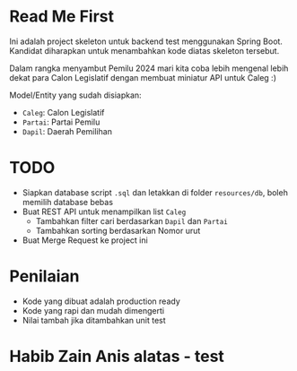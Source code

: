 # Read Me First
Ini adalah project skeleton untuk backend test menggunakan Spring Boot.
Kandidat diharapkan untuk menambahkan kode diatas skeleton tersebut.

Dalam rangka menyambut Pemilu 2024 mari kita coba lebih mengenal lebih dekat para Calon Legislatif dengan membuat miniatur API untuk Caleg :)

Model/Entity yang sudah disiapkan:
- `Caleg`: Calon Legislatif
- `Partai`: Partai Pemilu
- `Dapil`: Daerah Pemilihan

# TODO
- Siapkan database script `.sql` dan letakkan di folder `resources/db`, boleh memilih database bebas
- Buat REST API untuk menampilkan list `Caleg`
    - Tambahkan filter cari berdasarkan `Dapil` dan `Partai`
    - Tambahkan sorting berdasarkan Nomor urut
- Buat Merge Request ke project ini

# Penilaian
- Kode yang dibuat adalah production ready
- Kode yang rapi dan mudah dimengerti
- Nilai tambah jika ditambahkan unit test


# Habib Zain Anis alatas - test